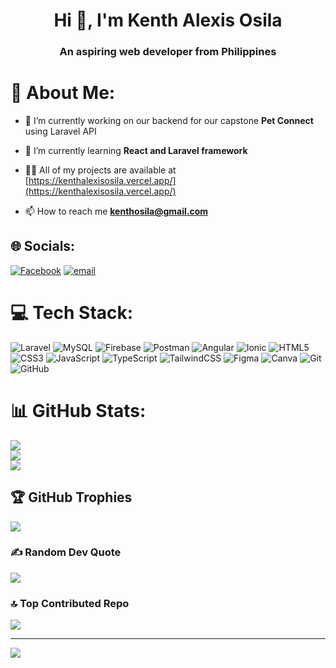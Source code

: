 <h1 align="center">Hi 👋, I'm Kenth Alexis Osila</h1>
<h3 align="center">An aspiring web developer from Philippines</h3>

# 💫 About Me:
- 🔭 I’m currently working on our backend for our capstone **Pet Connect** using Laravel API 

- 🌱 I’m currently learning **React and Laravel framework**

- 👨‍💻 All of my projects are available at [https://kenthalexisosila.vercel.app/](https://kenthalexisosila.vercel.app/)

- 📫 How to reach me **kenthosila@gmail.com**

## 🌐 Socials:
[![Facebook](https://img.shields.io/badge/Facebook-%231877F2.svg?logo=Facebook&logoColor=white)](https://facebook.com/knthlxs03) [![email](https://img.shields.io/badge/Email-D14836?logo=gmail&logoColor=white)](mailto:kenthosila@gmail.com) 

# 💻 Tech Stack:
![Laravel](https://img.shields.io/badge/laravel-%23FF2D20.svg?style=for-the-badge&logo=laravel&logoColor=white) ![MySQL](https://img.shields.io/badge/mysql-4479A1.svg?style=for-the-badge&logo=mysql&logoColor=white) ![Firebase](https://img.shields.io/badge/firebase-%23039BE5.svg?style=for-the-badge&logo=firebase) ![Postman](https://img.shields.io/badge/Postman-FF6C37?style=for-the-badge&logo=postman&logoColor=white) ![Angular](https://img.shields.io/badge/angular-%23DD0031.svg?style=for-the-badge&logo=angular&logoColor=white) ![Ionic](https://img.shields.io/badge/Ionic-%233880FF.svg?style=for-the-badge&logo=Ionic&logoColor=white) ![HTML5](https://img.shields.io/badge/html5-%23E34F26.svg?style=for-the-badge&logo=html5&logoColor=white) ![CSS3](https://img.shields.io/badge/css3-%231572B6.svg?style=for-the-badge&logo=css3&logoColor=white) ![JavaScript](https://img.shields.io/badge/javascript-%23323330.svg?style=for-the-badge&logo=javascript&logoColor=%23F7DF1E) ![TypeScript](https://img.shields.io/badge/typescript-%23007ACC.svg?style=for-the-badge&logo=typescript&logoColor=white) ![TailwindCSS](https://img.shields.io/badge/tailwindcss-%2338B2AC.svg?style=for-the-badge&logo=tailwind-css&logoColor=white) ![Figma](https://img.shields.io/badge/figma-%23F24E1E.svg?style=for-the-badge&logo=figma&logoColor=white) ![Canva](https://img.shields.io/badge/Canva-%2300C4CC.svg?style=for-the-badge&logo=Canva&logoColor=white) ![Git](https://img.shields.io/badge/git-%23F05033.svg?style=for-the-badge&logo=git&logoColor=white) ![GitHub](https://img.shields.io/badge/github-%23121011.svg?style=for-the-badge&logo=github&logoColor=white)
# 📊 GitHub Stats:
![](https://github-readme-stats.vercel.app/api?username=codebykenth&theme=dracula&hide_border=false&include_all_commits=true&count_private=true)<br/>
![](https://nirzak-streak-stats.vercel.app/?user=codebykenth&theme=dracula&hide_border=false)<br/>
![](https://github-readme-stats.vercel.app/api/top-langs/?username=codebykenth&theme=dracula&hide_border=false&include_all_commits=true&count_private=true&layout=compact)

## 🏆 GitHub Trophies
![](https://github-profile-trophy.vercel.app/?username=codebykenth&theme=dracula&no-frame=false&no-bg=false&margin-w=4)

### ✍️ Random Dev Quote
![](https://quotes-github-readme.vercel.app/api?type=horizontal&theme=radical)

### 🔝 Top Contributed Repo
![](https://github-contributor-stats.vercel.app/api?username=codebykenth&limit=5&theme=darcula&combine_all_yearly_contributions=true)

---
[![](https://visitcount.itsvg.in/api?id=codebykenth&icon=2&color=3)](https://visitcount.itsvg.in)

<!-- Proudly created with GPRM ( https://gprm.itsvg.in ) -->
